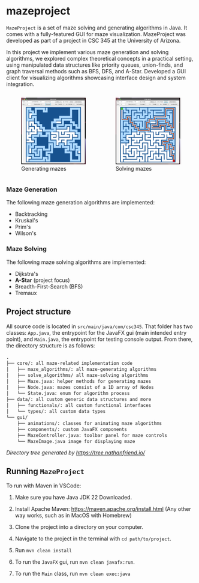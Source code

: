 # mazeproject

`MazeProject` is a set of maze solving and generating algorithms in Java. It comes with a fully-featured GUI for maze visualization. MazeProject was developed as part of a project in CSC 345 at the University of Arizona.

In this project we implement various maze generation and solving algorithms, we  explored complex theoretical concepts in a practical setting, using manipulated data structures like priority queues, union-finds, and graph traversal methods such as BFS, DFS, and A-Star. Developed a GUI client for visualizing algorithms showcasing interface design and system integration.

<div style="display: flex; justify-content: space-around;">
    <figure>
        <img src="images/generating.png" alt="Image of generating mazes." width="400">
        <figcaption>Generating mazes</figcaption>
    </figure>
    <figure>
        <img src="images/solving.png" alt="Image of solving mazes." width="400">
        <figcaption>Solving mazes</figcaption>
    </figure>
</div>

### Maze Generation

The following maze generation algorithms are implemented:

- Backtracking
- Kruskal's
- Prim's
- Wilson's

### Maze Solving

The following maze solving algorithms are implemented:

- Dijkstra's
- **A-Star** (project focus)
- Breadth-First-Search (BFS)
- Tremaux

## Project structure

All source code is located in `src/main/java/com/csc345`. That folder has two classes: `App.java`, the entrypoint for the JavaFX gui (main intended entry point), and `Main.java`, the entrypoint for testing console output. From there, the directory structure is as follows:

```
.
├── core/: all maze-related implementation code
│   ├── maze_algorithms/: all maze-generating algorithms
│   ├── solve_algorithms/ all maze-solving algorithms
│   ├── Maze.java: helper methods for generating mazes
│   ├── Node.java: mazes consist of a 1D array of Nodes
│   └── State.java: enum for algorithm process
├── data/: all custom generic data structures and more
│   ├── functionals/: all custom functional interfaces
│   └── types/: all custom data types
└── gui/
    ├── animations/: classes for animating maze algorithms
    ├── components/: custom JavaFX components
    ├── MazeController.java: toolbar panel for maze controls
    └── MazeImage.java image for displaying maze
```

*Directory tree generated by https://tree.nathanfriend.io/*

## Running `MazeProject`

To run with Maven in VSCode:

1. Make sure you have Java JDK 22 Downloaded.

2. Install Apache Maven: https://maven.apache.org/install.html (Any other way works, such as in MacOS with Homebrew)

3. Clone the project into a directory on your computer.

4. Navigate to the project in the terminal with `cd path/to/project`.

5. Run `mvn clean install`

5. To run the `JavaFX` gui, run `mvn clean javafx:run`.

6. To run the `Main` class, run `mvn clean exec:java`
